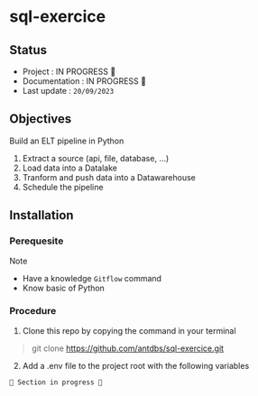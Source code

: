 # sql-exercice

## Status

* Project : IN PROGRESS 🚧
* Documentation : IN PROGRESS 🚧
* Last update : `20/09/2023`


## Objectives

Build an ELT pipeline in Python 

1. Extract a source (api, file, database, ...)
2. Load data into a Datalake
3. Tranform and push data into a Datawarehouse
4. Schedule the pipeline

## Installation

### Perequesite

> [!NOTE]
> - Have a knowledge `Gitflow` command
> - Know basic of Python

### Procedure

1. Clone this repo by copying the command in your terminal

> git clone https://github.com/antdbs/sql-exercice.git

2. Add a .env file to the project root with the following variables

```sh
🚧 Section in progress 🚧
```